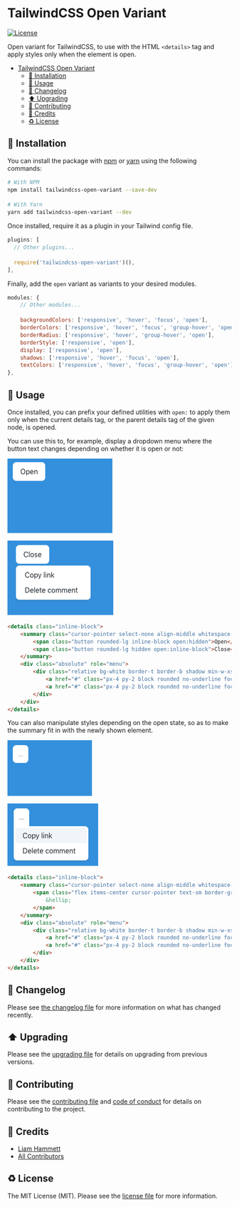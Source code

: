# TailwindCSS Open Variant

[![License](https://img.shields.io/github/license/imliam/tailwindcss-open-variant.svg)](LICENSE.md)

Open variant for TailwindCSS, to use with the HTML `<details>` tag and apply styles only when the element is open.

<!-- TOC -->

- [TailwindCSS Open Variant](#tailwindcss-open-variant)
    - [💾 Installation](#💾-installation)
    - [📝 Usage](#📝-usage)
    - [🔖 Changelog](#🔖-changelog)
    - [⬆️ Upgrading](#⬆️-upgrading)
    - [🎉 Contributing](#🎉-contributing)
    - [👷 Credits](#👷-credits)
    - [♻️ License](#♻️-license)

<!-- /TOC -->

## 💾 Installation

You can install the package with [npm](https://www.npmjs.com/) or [yarn](https://yarnpkg.com/) using the following commands:

```bash
# With NPM
npm install tailwindcss-open-variant --save-dev

# With Yarn
yarn add tailwindcss-open-variant --dev
```

Once installed, require it as a plugin in your Tailwind config file.

```js
plugins: [
  // Other plugins...

  require('tailwindcss-open-variant')(),
],
```

Finally, add the `open` variant as variants to your desired modules.

```js
modules: {
    // Other modules...

    backgroundColors: ['responsive', 'hover', 'focus', 'open'],
    borderColors: ['responsive', 'hover', 'focus', 'group-hover', 'open'],
    borderRadius: ['responsive', 'hover', 'group-hover', 'open'],
    borderStyle: ['responsive', 'open'],
    display: ['responsive', 'open'],
    shadows: ['responsive', 'hover', 'focus', 'open'],
    textColors: ['responsive', 'hover', 'focus', 'group-hover', 'open'],
},
```

## 📝 Usage

Once installed, you can prefix your defined utilities with `open:` to apply them only when the current details tag, or the parent details tag of the given node, is opened.

You can use this to, for example, display a dropdown menu where the button text changes depending on whether it is open or not:

![](./screenshots/example1-closed.png)

![](./screenshots/example1-opened.png)

```html
<details class="inline-block">
    <summary class="cursor-pointer select-none align-middle whitespace-no-wrap outline-none rounded-lg focus:outline-none focus:shadow-outline" aria-haspopup="menu">
        <span class="button rounded-lg inline-block open:hidden">Open</span>
        <span class="button rounded-lg hidden open:inline-block">Close</span>
    </summary>
    <div class="absolute" role="menu">
        <div class="relative bg-white border-t border-b shadow min-w-xs flex flex-col border-t-0 rounded-lg rounded-tl-none p-1 text-left">
            <a href="#" class="px-4 py-2 block rounded no-underline focus:shadow-outline text-black hover:bg-grey-lighter">Copy link</a>
            <a href="#" class="px-4 py-2 block rounded no-underline focus:shadow-outline text-black hover:bg-grey-lighter">Delete comment</a>
        </div>
    </div>
</details>
```

You can also manipulate styles depending on the open state, so as to make the summary fit in with the newly shown element.

![](./screenshots/example2-closed.png)

![](./screenshots/example2-opened.png)

```html
<details class="inline-block">
    <summary class="cursor-pointer select-none align-middle whitespace-no-wrap outline-none rounded-lg focus:outline-none focus:shadow-outline" aria-haspopup="menu">
        <span class="flex items-center cursor-pointer text-sm border-grey rounded-lg py-1 px-2 text-grey-dark focus:shadow hover:shadow open:shadow open:rounded-b-none open:text-grey-darker bg-white p-3">
            &hellip;
        </span>
    </summary>
    <div class="absolute" role="menu">
        <div class="relative bg-white border-t border-b shadow min-w-xs flex flex-col border-t-0 rounded-lg rounded-tl-none p-1 text-left">
            <a href="#" class="px-4 py-2 block rounded no-underline focus:shadow-outline text-black hover:bg-grey-lighter">Copy link</a>
            <a href="#" class="px-4 py-2 block rounded no-underline focus:shadow-outline text-black hover:bg-grey-lighter">Delete comment</a>
        </div>
    </div>
</details>
```

## 🔖 Changelog

Please see [the changelog file](CHANGELOG.md) for more information on what has changed recently.

## ⬆️ Upgrading

Please see the [upgrading file](UPGRADING.md) for details on upgrading from previous versions.

## 🎉 Contributing

Please see the [contributing file](CONTRIBUTING.md) and [code of conduct](CODE_OF_CONDUCT.md) for details on contributing to the project.

## 👷 Credits

- [Liam Hammett](https://github.com/imliam)
- [All Contributors](../../contributors)

## ♻️ License

The MIT License (MIT). Please see the [license file](LICENSE.md) for more information.
